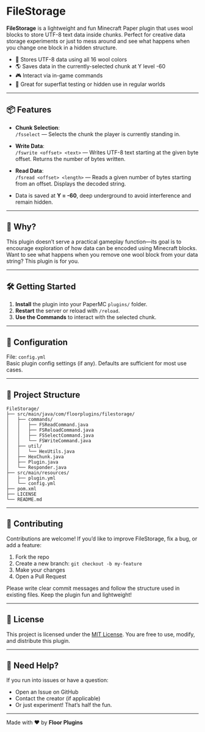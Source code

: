# FileStorage

**FileStorage** is a lightweight and fun Minecraft Paper plugin that uses wool blocks to store UTF-8 text data inside chunks. Perfect for creative data storage experiments or just to mess around and see what happens when you change one block in a hidden structure.

- 💾 Stores UTF-8 data using all 16 wool colors  
- 🌎 Saves data in the currently-selected chunk at Y level -60  
- 🎮 Interact via in-game commands  
- 🧪 Great for superflat testing or hidden use in regular worlds

---

## 📦 Features

- **Chunk Selection**:  
  `/fsselect` — Selects the chunk the player is currently standing in.

- **Write Data**:  
  `/fswrite <offset> <text>` — Writes UTF-8 text starting at the given byte offset. Returns the number of bytes written.

- **Read Data**:  
  `/fsread <offset> <length>` — Reads a given number of bytes starting from an offset. Displays the decoded string.

- Data is saved at **Y = -60**, deep underground to avoid interference and remain hidden.

---

## 🧠 Why?

This plugin doesn’t serve a practical gameplay function—its goal is to encourage exploration of how data can be encoded using Minecraft blocks. Want to see what happens when you remove one wool block from your data string? This plugin is for you.

---

## 🛠️ Getting Started

1. **Install** the plugin into your PaperMC `plugins/` folder.  
2. **Restart** the server or reload with `/reload`.  
3. **Use the Commands** to interact with the selected chunk.

---

## 🔧 Configuration

File: `config.yml`  
Basic plugin config settings (if any). Defaults are sufficient for most use cases.

---

## 📂 Project Structure

```
FileStorage/
├── src/main/java/com/floorplugins/filestorage/
│   ├── commands/
│   │   ├── FSReadCommand.java
│   │   ├── FSReloadCommand.java
│   │   ├── FSSelectCommand.java
│   │   └── FSWriteCommand.java
│   ├── util/
│   │   └── HexUtils.java
│   ├── HexChunk.java
│   ├── Plugin.java
│   └── Responder.java
├── src/main/resources/
│   ├── plugin.yml
│   └── config.yml
├── pom.xml
├── LICENSE
└── README.md
```

---

## 🤝 Contributing

Contributions are welcome! If you’d like to improve FileStorage, fix a bug, or add a feature:

1. Fork the repo  
2. Create a new branch: `git checkout -b my-feature`  
3. Make your changes  
4. Open a Pull Request  

Please write clear commit messages and follow the structure used in existing files. Keep the plugin fun and lightweight!

---

## 📜 License

This project is licensed under the [MIT License](./LICENSE). You are free to use, modify, and distribute this plugin.

---

## 💬 Need Help?

If you run into issues or have a question:

- Open an Issue on GitHub  
- Contact the creator (if applicable)  
- Or just experiment! That’s half the fun.

---

Made with ❤️ by **Floor Plugins**
